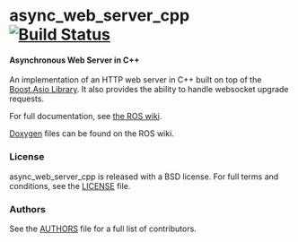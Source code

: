 async_web_server_cpp [![Build Status](https://api.travis-ci.org/WPI-RAIL/async_web_server_cpp.png)](https://travis-ci.org/WPI-RAIL/async_web_server_cpp)
====================

#### Asynchronous Web Server in C++
An implementation of an HTTP web server in C++ built on top of the [Boost.Asio Library](http://www.boost.org/doc/libs/1_57_0/doc/html/boost_asio.html).
It also provides the ability to handle websocket upgrade requests.

For full documentation, see [the ROS wiki](http://ros.org/wiki/async_web_server_cpp).

[Doxygen](http://docs.ros.org/indigo/api/async_web_server_cpp/html/) files can be found on the ROS wiki.

### License
async_web_server_cpp is released with a BSD license. For full terms and conditions, see the [LICENSE](LICENSE) file.

### Authors
See the [AUTHORS](AUTHORS.md) file for a full list of contributors.